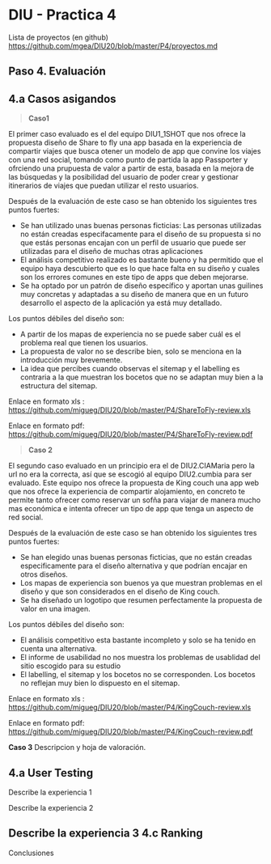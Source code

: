 # DIU - Practica 4
Lista de proyectos (en github) https://github.com/mgea/DIU20/blob/master/P4/proyectos.md
## Paso 4. Evaluación 
4.a Casos asigandos
-----
>**Caso1**

El primer caso evaluado es el del equipo DIU1_1SHOT que nos ofrece la propuesta diseño de Share to fly una app basada en la experiencia de compartir viajes que busca otener un modelo de app que convine los viajes con una red social, tomando como punto de partida la app Passporter y ofrciendo una prupuesta de valor a partir de esta, basada en la mejora de las búsquedas y la posibilidad del usuario de poder crear y gestionar itinerarios de viajes que puedan utilizar el resto usuarios. 


Después de la evaluación de este caso se han obtenido los siguientes tres puntos fuertes:

+ Se han utilizado unas buenas personas ficticias: Las personas utilizadas no están creadas especifacamente para el diseño de su propuesta si no que estás personas encajan con un perfil de usuario que puede ser utilizadas para el diseño de muchas otras aplicaciones
+ El análisis competitivo realizado es bastante bueno y ha permitido que el equipo haya descubierto que es lo que hace falta en su diseño y cuales son los errores comunes en este tipo de apps que deben mejorarse.
+ Se ha optado por un patrón de diseño específico y aportan unas guilines muy concretas y adaptadas a su diseño de manera que en un futuro desarrollo el aspecto de la aplicación ya está muy detallado.

Los puntos débiles del diseño son:

+ A partir de los mapas de experiencia no se puede saber cuál es el problema real que tienen los usuarios.
+ La propuesta de valor no se describe bien, solo se menciona en la introducción muy brevemente.
+ La idea que percibes cuando observas el sitemap y el labelling es contraria a la que muestran los bocetos que no se adaptan muy bien a la estructura del sitemap.

Enlace en formato xls : https://github.com/migueg/DIU20/blob/master/P4/ShareToFly-review.xls

Enlace en formato pdf:  https://github.com/migueg/DIU20/blob/master/P4/ShareToFly-review.pdf

>**Caso 2**

El segundo caso evaluado en un principio era el de DIU2.CIAMaria  pero la url no era la correcta, así que se escogió al equipo DIU2.cumbia para ser evaluado. Este equipo nos ofrece la propuesta de King couch una app web que nos ofrece la experiencia de compartir alojamiento, en concreto te permite tanto ofrecer como reservar un sofña para viajar de manera mucho mas económica e intenta ofrecer un tipo de app que tenga un aspecto de red social.

Después de la evaluación de este caso se han obtenido los siguientes tres puntos fuertes:

+ Se han elegido unas buenas personas ficticias, que no están creadas especificamente para el diseño alternativa y que podrían encajar en otros diseños.
+ Los mapas de experiencia son buenos ya que muestran problemas en el diseño y que son considerados en el diseño de King couch.
+ Se ha diseñado un logotipo que resumen perfectamente la propuesta de valor en una imagen.

Los puntos débiles del diseño son:

+ El análisis competitivo esta bastante incompleto y solo se ha tenido en cuenta una alternativa.
+ El informe de usabilidad no nos muestra los problemas de usablidad del sitio escogido para su estudio
+ El labelling, el sitemap y los bocetos no se corresponden. Los bocetos no reflejan muy bien lo dispuesto en el sitemap.

Enlace en formato xls : https://github.com/migueg/DIU20/blob/master/P4/KingCouch-review.xls

Enlace en formato pdf:  https://github.com/migueg/DIU20/blob/master/P4/KingCouch-review.pdf

**Caso 3**
Descripcion y hoja de valoración.

4.a User Testing
-----
Describe la experiencia 1

Describe la experiencia 2

Describe la experiencia 3
4.c Ranking
-----

Conclusiones
